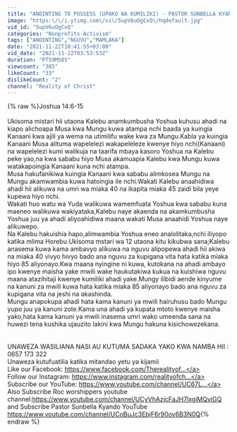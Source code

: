 ```yaml
---
title: "ANOINTING TO POSSESS (UPAKO WA KUMILIKI) - PASTOR SUNBELLA KYANDO"
image: "https:\/\/i.ytimg.com\/vi\/5upV6uOgCxQ\/hqdefault.jpg"
vid_id: "5upV6uOgCxQ"
categories: "Nonprofits-Activism"
tags: ["ANOINTING","NGUVU","MAMLAKA"]
date: "2021-11-22T10:41:55+03:00"
vid_date: "2021-11-22T03:53:53Z"
duration: "PT59M50S"
viewcount: "385"
likeCount: "33"
dislikeCount: "2"
channel: "Reality of Christ"
---
```

{% raw %}Joshua 14:6-15<br /><br />Ukisoma mistari hii utaona Kalebu anamkumbusha Yoshua kuhusu ahadi na kiapo alichoapa Musa kwa Mungu kuwa atampa nchi baada ya kuingia Kanaani kwa ajili ya wema na utimilifu wake kwa za Mungu.Kabla ya kuingia Kanaani Musa alituma wapelelezi wakapeleleze kwenye hiyo nchi(Kanaani) na wapelelezi kumi walikuja na taarifa mbaya kasoro Yoshua na Kalebu peke yao,na kwa sababu hiyo Musa akamuapia Kalebu kwa Mungu kuwa watakapoingia Kanaani kuna nchi atampa.<br />Musa hakufanikiwa kuingia Kanaani kwa sababu alimkosea Mungu na Mungu akamwambia kuwa hatoingia ile nchi.Wakati Kalebu anaahidiwa ahadi hii alikuwa na umri wa miaka 40 na ikapita miaka 45 zaidi bila yeye kupewa hiyo nchi.<br />Wakati huo watu wa Yuda walikuwa wamemfuata Yoshua kwa sababu kuna maeneo walikuwa wakiyataka,Kalebu naye akaenda na akamkumbusha Yoshua juu ya ahadi aliyoahidiwa maana wakati Musa anaahidi Yoshua naye alikuwepo.<br />Na Kalebu hakuishia hapo,alimwambia Yoshua eneo analolitaka,nchi iliyopo katika mlima Horebu.Ukisoma mstari wa 12 utaona kitu kikubwa sana;Kalebu anasema kuwa kama ambavyo alikuwa na nguvu alipopewa ahadi hii akiwa na miaka 40 vivyo hivyo bado ana nguvu za kupigana vita hata katika miaka hiyo 85 aliyonayo.Kwa maana nyingine ni kuwa, kutokana na ahadi ambayo ipo kwenye maisha yake mwili wake haukutakiwa kukua na kuishiwa nguvu maana atazihitaji kwenye kumiliki ahadi yake.Mungy ilibidi aende kinyume na kanuni za mwili kuwa hata katika miaka 85 aliyonayo bado ana nguvu za kupigana vita na jeshi na akashinda.<br />Mungu anapokupa ahadi hata kama kanuni ya mwili hairuhusu bado Mungu yupo juu ya kanuni zote.Kama una ahadi ya kupata mtoto kwenye maisha yako,hata kama kanuni ya mwili inasema umri wako umeenda sana na huwezi tena kushika ujauzito lakini kwa Mungu hakuna kisichowezekana.<br /><br /><br />UNAWEZA WASILIANA NASI AU KUTUMA SADAKA YAKO KWA NAMBA HII : 0657 173 322 <br />Unaweza kutufuatilia katika mitandao yetu ya kijamii <br />Like our Facebook: <a rel="nofollow" target="blank" href="https://www.facebook.com/Therealityof...">https://www.facebook.com/Therealityof...</a><br />Follow our  Instagram: <a rel="nofollow" target="blank" href="https://www.instagram.com/realityofch...">https://www.instagram.com/realityofch...</a><br />Subscribe our  YouTube: <a rel="nofollow" target="blank" href="https://www.youtube.com/channel/UC67L...">https://www.youtube.com/channel/UC67L...</a><br />Also Subscribe Roc worshippers youtube channel:<a rel="nofollow" target="blank" href="https://www.youtube.com/channel/UCyVhAzjcFaJH7lxgiMQviGQ">https://www.youtube.com/channel/UCyVhAzjcFaJH7lxgiMQviGQ</a><br />and Subscribe Pastor Sunbella Kyando YouTube <br /><a rel="nofollow" target="blank" href="https://www.youtube.com/channel/UCoBuJc3EbjF6r90ov6B3N0Q">https://www.youtube.com/channel/UCoBuJc3EbjF6r90ov6B3N0Q</a>{% endraw %}
